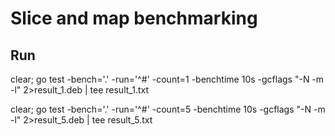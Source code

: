 # Slice and map benchmarking

## Run

clear; go test -bench='.' -run='^#' -count=1 -benchtime 10s -gcflags "-N -m -l" 2>result_1.deb | tee result_1.txt

clear; go test -bench='.' -run='^#' -count=5 -benchtime 10s -gcflags "-N -m -l" 2>result_5.deb | tee result_5.txt

